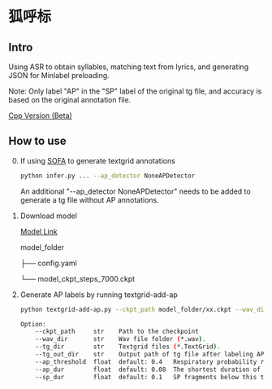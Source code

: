 # 狐呼标

## Intro

Using ASR to obtain syllables, matching text from lyrics, and generating JSON for Minlabel preloading.

Note: Only label "AP" in the "SP" label of the original tg file, and accuracy is based on the original annotation file.

[Cpp Version (Beta)](https://github.com/openvpi/dataset-tools/releases/tag/20240617.01)

## How to use

0. If using [SOFA](https://github.com/qiuqiao/SOFA) to generate textgrid annotations
    ```bash
    python infer.py ... --ap_detector NoneAPDetector
    ```
   An additional "--ap_detector NoneAPDetector" needs to be added to generate a tg file without AP annotations.
        
1. Download model

   [Model Link](https://github.com/autumn-DL/FoxBreatheLabeler/releases/latest)
   
   model_folder

     ├── config.yaml

     └── model_ckpt_steps_7000.ckpt

2.  Generate AP labels by running textgrid-add-ap
    ```bash
    python textgrid-add-ap.py --ckpt_path model_folder/xx.ckpt --wav_dir wav_dir --tg_dir tg_dir --tg_out_dir tg_out_dir
    
    Option:
        --ckpt_path     str    Path to the checkpoint
        --wav_dir       str    Wav file folder (*.wav).
        --tg_dir        str    Textgrid files (*.TextGrid).
        --tg_out_dir    str    Output path of tg file after labeling AP.
        --ap_threshold  float  default: 0.4   Respiratory probability recognition threshold.  (Option)
        --ap_dur        float  default: 0.08  The shortest duration of breathing, discarded below this threshold, in seconds. (Option)
        --sp_dur        float  default: 0.1   SP fragments below this threshold will be adsorbed onto adjacent AP, in seconds.   (Option)
    ```